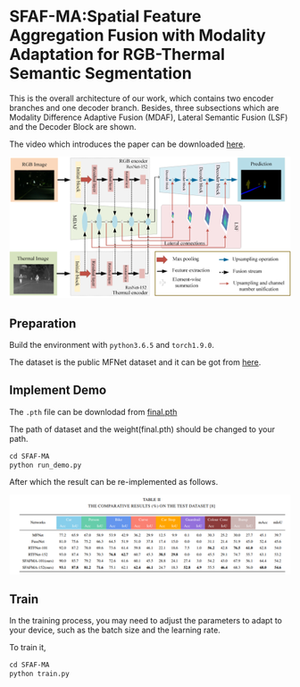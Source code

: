 # SFAF-MA:Spatial Feature Aggregation Fusion with Modality Adaptation for RGB-Thermal Semantic Segmentation
This is the overall architecture of our work, which contains two encoder branches and one decoder branch. Besides, three subsections which are Modality Difference Adaptive Fusion (MDAF), Lateral Semantic Fusion (LSF) and the Decoder Block are shown.

The video which introduces the paper can be downloaded [here](https://drive.google.com/file/d/14D05Jt6IRwvf5JpcFKdSzWLjpyxYzbpn/view?usp=sharing).

![](https://github.com/hexunjie/SFAF-MA/blob/main/pictures/02.jpg)

## Preparation
Build the environment with `python3.6.5` and `torch1.9.0`.

The dataset is the public MFNet dataset and it can be got from [here](https://drive.google.com/file/d/17H6Oj_q-EqAT1ebj3bi7QS4OhQWxuEJh/view?usp=sharing).

## Implement Demo
The `.pth` file can be downlodad from [final.pth](https://drive.google.com/file/d/1oVKuanZTmJ896Yx3wiCq1-e4PjbP2e2S/view?usp=sharing)

The path of dataset and the weight(final.pth) should be changed to your path.

    cd SFAF-MA
    python run_demo.py

After which the result can be re-implemented as follows.

![](https://github.com/hexunjie/SFAF-MA/blob/main/pictures/3.png)

## Train
In the training process, you may need to adjust the parameters to adapt to your device, such as the batch size and the learning rate.

To train it,

    cd SFAF-MA
    python train.py
    
